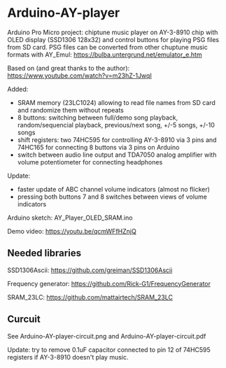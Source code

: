 # Arduino-AY-player

Arduino Pro Micro project: chiptune music player on AY-3-8910 chip with OLED display (SSD1306 128x32) and control buttons for playing PSG files from SD card.
PSG files can be converted from other chuptune music formats with AY_Emul: https://bulba.untergrund.net/emulator_e.htm

Based on (and great thanks to the author):
https://www.youtube.com/watch?v=m23hZ-1JwqI

Added:

- SRAM memory (23LC1024) allowing to read file names from SD card and randomize them without repeats
- 8 buttons: switching between full/demo song playback, random/sequencial playback, previous/next song, +/-5 songs, +/-10 songs
- shift registers: two 74HC595 for controlling AY-3-8910 via 3 pins and 74HC165 for connecting 8 buttons via 3 pins on Arduino
- switch between audio line output and TDA7050 analog amplifier with volume potentiometer for connecting headphones

Update:

- faster update of ABC channel volume indicators (almost no flicker) 
- pressing both buttons 7 and 8 switches between views of volume indicators

Arduino sketch: AY\_Player\_OLED\_SRAM.ino

Demo video:
https://youtu.be/qcmWFfHZnjQ

## Needed libraries

SSD1306Ascii:
https://github.com/greiman/SSD1306Ascii

Frequency generator:
https://github.com/Rick-G1/FrequencyGenerator

SRAM\_23LC:
https://github.com/mattairtech/SRAM_23LC

## Curcuit
See Arduino-AY-player-circuit.png and Arduino-AY-player-circuit.pdf

Update: try to remove 0.1uF capacitor connected to pin 12 of 74HC595 registers if AY-3-8910 doesn't play music.

